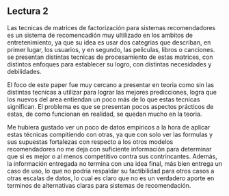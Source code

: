 ## Lectura 2

Las tecnicas de matrices de factorización para sistemas recomendadores es un sistema de recomencadión muy ultilizado en los ambitos de entretenimiento, ya que su idea es usar dos categrias que describan, en primer lugar, los usuarios, y en segundo, las peliculas, libros o canciones. se presentan distintas tecnicas de procesamiento de estas matrices, con distintos enfoques para establecer su logro,  con distintas necesidades y debilidades.

El foco de este paper fue muy cercano a presentar en teoria como sin las distintas tecnicas a utilizar para lograr las mejores predicciones, logra que los nuevos del area entiendan un poco más de lo que estas tecnicas significan. El problema es que se presentan pocos aspectos prácticos de estas, de como funcionan en realidad, se quedan mucho en la teoria.

Me hubiera gustado ver un poco de datos empiricos a la hora de aplicar estas técnicas compitiendo con otras, ya que con solo ver las formulas y sus supuestas fortalezas con respecto a los otros modelos recomendadores no me deja con suficiente información para determinar que si es mejor o al menos competitivo contra sus contrincantes. Además, la información entregada no termina con una idea final, más bien entrega un caso de uso, lo que no podria respaldar su factibilidad para otros casos a otras escalas de datos, lo cual es claro que no es un verdadero aporte en terminos de alternativas claras para sistemas de recomendación.
